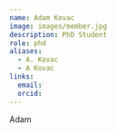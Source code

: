 ```yaml
---
name: Adam Kovac
image: images/member.jpg
description: PhD Student
role: phd
aliases:
  - A. Kovac
  - A Kovac
links:
  email:
  orcid:
---
```


Adam
